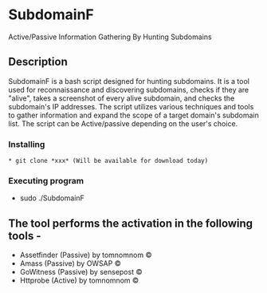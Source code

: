 # SubdomainF

Active/Passive Information Gathering By Hunting Subdomains

## Description

SubdomainF is a bash script designed for hunting subdomains. 
It is a tool used for reconnaissance and discovering subdomains, checks if they are "alive", takes a screenshot of every alive subdomain, and checks the subdomain's IP addresses.
The script utilizes various techniques and tools to gather information and expand the scope of a target domain's subdomain list.
The script can be Active/passive depending on the user's choice.

### Installing
```
* git clone *xxx* (Will be available for download today)
```

### Executing program

* sudo ./SubdomainF

## The tool performs the activation in the following tools -
* Assetfinder (Passive) by tomnomnom &copy;
* Amass (Passive) by OWSAP &copy;
* GoWitness (Passive) by sensepost &copy;
* Httprobe (Active) by tomnomnom &copy;
